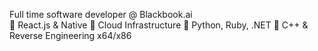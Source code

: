 Full time software developer @ Blackbook.ai  
🔎 React.js & Native
🔎 Cloud Infrastructure
🔎 Python, Ruby, .NET
🔎 C++ & Reverse Engineering x64/x86  
